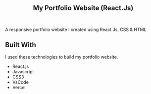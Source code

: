 <h2 align="center">
  My Portfolio Website (React.Js) <br/>
</h2>

<br/>

A responsive portfolio website I created using React.Js, CSS &amp; HTML

## Built With

I used these technologies to build my portfolio website.

- React.js
- Javascript
- CSS3
- VsCode
- Vercel